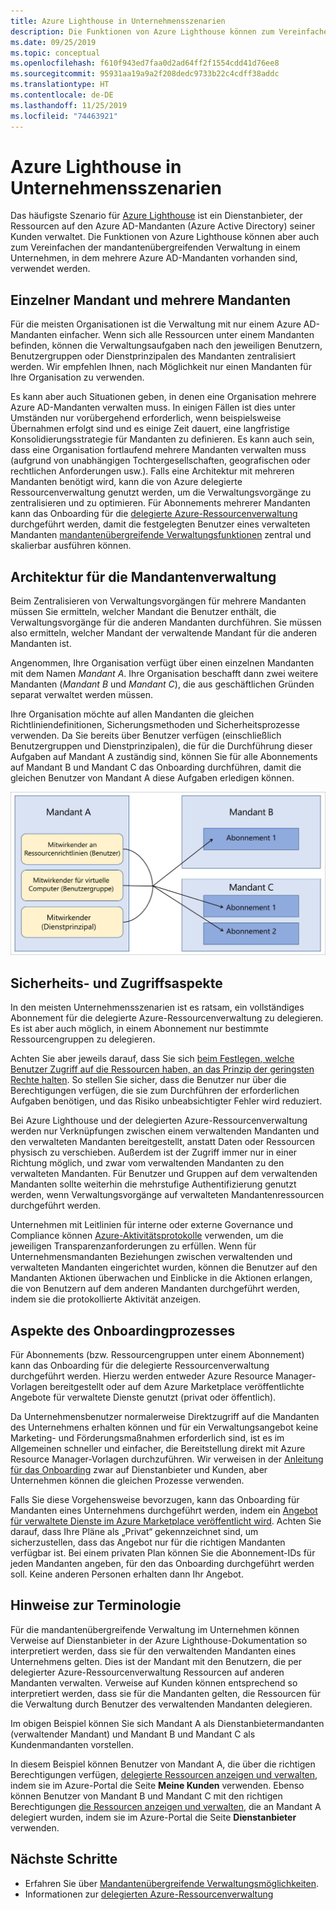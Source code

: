 ```yaml
---
title: Azure Lighthouse in Unternehmensszenarien
description: Die Funktionen von Azure Lighthouse können zum Vereinfachen der mandantenübergreifenden Verwaltung in einem Unternehmen, in dem mehrere Azure AD-Mandanten vorhanden sind, verwendet werden.
ms.date: 09/25/2019
ms.topic: conceptual
ms.openlocfilehash: f610f943ed7faa0d2ad64ff2f1554cdd41d76ee8
ms.sourcegitcommit: 95931aa19a9a2f208dedc9733b22c4cdff38addc
ms.translationtype: HT
ms.contentlocale: de-DE
ms.lasthandoff: 11/25/2019
ms.locfileid: "74463921"
---
```

# <a name="azure-lighthouse-in-enterprise-scenarios"></a>Azure Lighthouse in Unternehmensszenarien

Das häufigste Szenario für [Azure Lighthouse](../overview.md) ist ein Dienstanbieter, der Ressourcen auf den Azure AD-Mandanten (Azure Active Directory) seiner Kunden verwaltet. Die Funktionen von Azure Lighthouse können aber auch zum Vereinfachen der mandantenübergreifenden Verwaltung in einem Unternehmen, in dem mehrere Azure AD-Mandanten vorhanden sind, verwendet werden.

## <a name="single-vs-multiple-tenants"></a>Einzelner Mandant und mehrere Mandanten

Für die meisten Organisationen ist die Verwaltung mit nur einem Azure AD-Mandanten einfacher. Wenn sich alle Ressourcen unter einem Mandanten befinden, können die Verwaltungsaufgaben nach den jeweiligen Benutzern, Benutzergruppen oder Dienstprinzipalen des Mandanten zentralisiert werden. Wir empfehlen Ihnen, nach Möglichkeit nur einen Mandanten für Ihre Organisation zu verwenden.

Es kann aber auch Situationen geben, in denen eine Organisation mehrere Azure AD-Mandanten verwalten muss. In einigen Fällen ist dies unter Umständen nur vorübergehend erforderlich, wenn beispielsweise Übernahmen erfolgt sind und es einige Zeit dauert, eine langfristige Konsolidierungsstrategie für Mandanten zu definieren. Es kann auch sein, dass eine Organisation fortlaufend mehrere Mandanten verwalten muss (aufgrund von unabhängigen Tochtergesellschaften, geografischen oder rechtlichen Anforderungen usw.). Falls eine Architektur mit mehreren Mandanten benötigt wird, kann die von Azure delegierte Ressourcenverwaltung genutzt werden, um die Verwaltungsvorgänge zu zentralisieren und zu optimieren. Für Abonnements mehrerer Mandanten kann das Onboarding für die [delegierte Azure-Ressourcenverwaltung](azure-delegated-resource-management.md) durchgeführt werden, damit die festgelegten Benutzer eines verwalteten Mandanten [mandantenübergreifende Verwaltungsfunktionen](cross-tenant-management-experience.md) zentral und skalierbar ausführen können.

## <a name="tenant-management-architecture"></a>Architektur für die Mandantenverwaltung

Beim Zentralisieren von Verwaltungsvorgängen für mehrere Mandanten müssen Sie ermitteln, welcher Mandant die Benutzer enthält, die Verwaltungsvorgänge für die anderen Mandanten durchführen. Sie müssen also ermitteln, welcher Mandant der verwaltende Mandant für die anderen Mandanten ist.

Angenommen, Ihre Organisation verfügt über einen einzelnen Mandanten mit dem Namen *Mandant A*. Ihre Organisation beschafft dann zwei weitere Mandanten (*Mandant B* und *Mandant C*), die aus geschäftlichen Gründen separat verwaltet werden müssen.

Ihre Organisation möchte auf allen Mandanten die gleichen Richtliniendefinitionen, Sicherungsmethoden und Sicherheitsprozesse verwenden. Da Sie bereits über Benutzer verfügen (einschließlich Benutzergruppen und Dienstprinzipalen), die für die Durchführung dieser Aufgaben auf Mandant A zuständig sind, können Sie für alle Abonnements auf Mandant B und Mandant C das Onboarding durchführen, damit die gleichen Benutzer von Mandant A diese Aufgaben erledigen können.

![Benutzer von Mandant A verwalten Ressourcen auf Mandant B und Mandant C](../media/enterprise-azure-lighthouse.jpg)

## <a name="security-and-access-considerations"></a>Sicherheits- und Zugriffsaspekte

In den meisten Unternehmensszenarien ist es ratsam, ein vollständiges Abonnement für die delegierte Azure-Ressourcenverwaltung zu delegieren. Es ist aber auch möglich, in einem Abonnement nur bestimmte Ressourcengruppen zu delegieren.

Achten Sie aber jeweils darauf, dass Sie sich [beim Festlegen, welche Benutzer Zugriff auf die Ressourcen haben, an das Prinzip der geringsten Rechte halten](recommended-security-practices.md#assign-permissions-to-groups-using-the-principle-of-least-privilege). So stellen Sie sicher, dass die Benutzer nur über die Berechtigungen verfügen, die sie zum Durchführen der erforderlichen Aufgaben benötigen, und das Risiko unbeabsichtigter Fehler wird reduziert.

Bei Azure Lighthouse und der delegierten Azure-Ressourcenverwaltung werden nur Verknüpfungen zwischen einem verwaltenden Mandanten und den verwalteten Mandanten bereitgestellt, anstatt Daten oder Ressourcen physisch zu verschieben. Außerdem ist der Zugriff immer nur in einer Richtung möglich, und zwar vom verwaltenden Mandanten zu den verwalteten Mandanten.  Für Benutzer und Gruppen auf dem verwaltenden Mandanten sollte weiterhin die mehrstufige Authentifizierung genutzt werden, wenn Verwaltungsvorgänge auf verwalteten Mandantenressourcen durchgeführt werden.

Unternehmen mit Leitlinien für interne oder externe Governance und Compliance können [Azure-Aktivitätsprotokolle](https://docs.microsoft.com/azure/azure-monitor/platform/activity-logs-overview) verwenden, um die jeweiligen Transparenzanforderungen zu erfüllen. Wenn für Unternehmensmandanten Beziehungen zwischen verwaltenden und verwalteten Mandanten eingerichtet wurden, können die Benutzer auf den Mandanten Aktionen überwachen und Einblicke in die Aktionen erlangen, die von Benutzern auf dem anderen Mandanten durchgeführt werden, indem sie die protokollierte Aktivität anzeigen.

## <a name="onboarding-process-considerations"></a>Aspekte des Onboardingprozesses

Für Abonnements (bzw. Ressourcengruppen unter einem Abonnement) kann das Onboarding für die delegierte Ressourcenverwaltung durchgeführt werden. Hierzu werden entweder Azure Resource Manager-Vorlagen bereitgestellt oder auf dem Azure Marketplace veröffentlichte Angebote für verwaltete Dienste genutzt (privat oder öffentlich).

Da Unternehmensbenutzer normalerweise Direktzugriff auf die Mandanten des Unternehmens erhalten können und für ein Verwaltungsangebot keine Marketing- und Förderungsmaßnahmen erforderlich sind, ist es im Allgemeinen schneller und einfacher, die Bereitstellung direkt mit Azure Resource Manager-Vorlagen durchzuführen. Wir verweisen in der [Anleitung für das Onboarding](../how-to/onboard-customer.md) zwar auf Dienstanbieter und Kunden, aber Unternehmen können die gleichen Prozesse verwenden.

Falls Sie diese Vorgehensweise bevorzugen, kann das Onboarding für Mandanten eines Unternehmens durchgeführt werden, indem ein [Angebot für verwaltete Dienste im Azure Marketplace veröffentlicht wird](../how-to/publish-managed-services-offers.md). Achten Sie darauf, dass Ihre Pläne als „Privat“ gekennzeichnet sind, um sicherzustellen, dass das Angebot nur für die richtigen Mandanten verfügbar ist. Bei einem privaten Plan können Sie die Abonnement-IDs für jeden Mandanten angeben, für den das Onboarding durchgeführt werden soll. Keine anderen Personen erhalten dann Ihr Angebot.

## <a name="terminology-notes"></a>Hinweise zur Terminologie

Für die mandantenübergreifende Verwaltung im Unternehmen können Verweise auf Dienstanbieter in der Azure Lighthouse-Dokumentation so interpretiert werden, dass sie für den verwaltenden Mandanten eines Unternehmens gelten. Dies ist der Mandant mit den Benutzern, die per delegierter Azure-Ressourcenverwaltung Ressourcen auf anderen Mandanten verwalten. Verweise auf Kunden können entsprechend so interpretiert werden, dass sie für die Mandanten gelten, die Ressourcen für die Verwaltung durch Benutzer des verwaltenden Mandanten delegieren.

Im obigen Beispiel können Sie sich Mandant A als Dienstanbietermandanten (verwaltender Mandant) und Mandant B und Mandant C als Kundenmandanten vorstellen.

In diesem Beispiel können Benutzer von Mandant A, die über die richtigen Berechtigungen verfügen, [delegierte Ressourcen anzeigen und verwalten](../how-to/view-manage-customers.md), indem sie im Azure-Portal die Seite **Meine Kunden** verwenden. Ebenso können Benutzer von Mandant B und Mandant C mit den richtigen Berechtigungen [die Ressourcen anzeigen und verwalten](../how-to/view-manage-service-providers.md), die an Mandant A delegiert wurden, indem sie im Azure-Portal die Seite **Dienstanbieter** verwenden.

## <a name="next-steps"></a>Nächste Schritte

- Erfahren Sie über [Mandantenübergreifende Verwaltungsmöglichkeiten](cross-tenant-management-experience.md).
- Informationen zur [delegierten Azure-Ressourcenverwaltung](azure-delegated-resource-management.md)